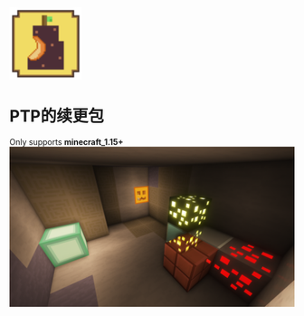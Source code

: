  <img src="pack.png" width = "128" height = "128"/>


# PTP的续更包
Only supports __minecraft_1.15+__
![demo](demo.png)

